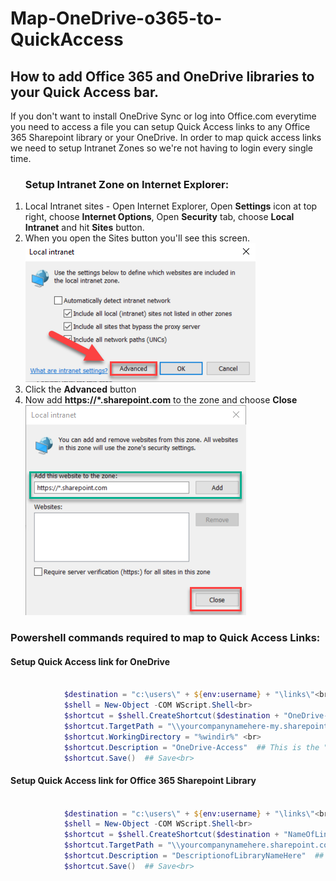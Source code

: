 # Map-OneDrive-o365-to-QuickAccess
<h2>How to add Office 365 and OneDrive libraries to your Quick Access bar.</h2>
If you don't want to install OneDrive Sync or log into Office.com everytime you need to access a file you can setup Quick Access links to any Office 365 Sharepoint library or your OneDrive.
In order to map quick access links we need to setup Intranet Zones so we're not having to login every single time.

<ol>
<h3>Setup Intranet Zone on Internet Explorer:</h3>
            <li>Local Intranet sites - Open Internet Explorer, Open <b>Settings</b> icon at top right, choose <b>Internet Options</b>, Open <b>Security</b> tab, choose <b>Local Intranet</b> and hit <b>Sites</b> button.</li>
            <li>When you open the Sites button you'll see this screen.</li>
            <img src="./Local-Intranet.png" alt="Local Intranet Settings">
            <li>Click the <b>Advanced</b> button</li>
            <li>Now add <b>https://*.sharepoint.com</b> to the zone and choose <b>Close</b></li>
            <img src="./Intranet-Zone.png" alt="Websites to add to Zone">
</ol>  

<h3>Powershell commands required to map to Quick Access Links:</h3>

<h4>Setup Quick Access link for OneDrive</h4>

```powershell

            $destination = "c:\users\" + ${env:username} + "\links\"<br> ## If this is only for one person you can just plug in your username where $destination is below
            $shell = New-Object -COM WScript.Shell<br> 
            $shortcut = $shell.CreateShortcut($destination + "OneDrive-Access.lnk")  ## Create new link shortcut<br>
            $shortcut.TargetPath = "\\yourcompanynamehere-my.sharepoint.com@SSL\DavWWWRoot\personal\" + "%username%" + "_yourcompanynamehere_org\Documents" ## Replace yourcompanynamehere with your real domain name on Office 365<br>
            $shortcut.WorkingDirectory = "%windir%" <br>
            $shortcut.Description = "OneDrive-Access"  ## This is the "Comment" field. YOu can set this to whatever you like<br>
            $shortcut.Save()  ## Save<br>

```

<h4>Setup Quick Access link for Office 365 Sharepoint Library</h4>

```powershell

            $destination = "c:\users\" + ${env:username} + "\links\"<br> ## same as above example
            $shell = New-Object -COM WScript.Shell<br>
            $shortcut = $shell.CreateShortcut($destination + "NameOfLinkHere.lnk")  ## Change NameofLinkHere to whatever you want for link description<br> 
            $shortcut.TargetPath = "\\yourcompanynamehere.sharepoint.com@SSL\DavWWWRoot\sites\Storage\LibraryNameHere" ## Change yourcompanynamehere to your real domain on Office 365 and change LibraryNameHere to your document library name<br>
            $shortcut.Description = "DescriptionofLibraryNameHere"  ## You can set DescriptionofLibraryNameHere to whatever. It's the comment<br>
            $shortcut.Save()  ## Save<br>

```


